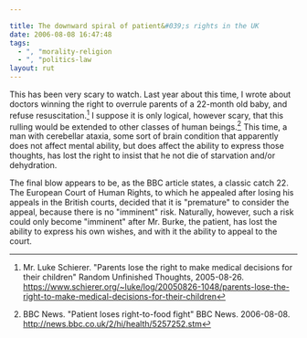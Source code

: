 ```yaml
---

title: The downward spiral of patient&#039;s rights in the UK
date: 2006-08-08 16:47:48
tags:
  - ", "morality-religion
  - ", "politics-law
layout: rut
---
```


This has been very scary to watch.  Last year about this time, I wrote about doctors winning the right to overrule parents of a 22-month old baby, and refuse resuscitation.[^1]  I suppose it is only logical, however scary, that this rulling would be extended to other classes of human beings.[^2]  This time, a man with cerebellar ataxia, some sort of brain condition that apparently does not affect mental ability, but does affect the ability to express those thoughts, has lost the right to insist that he not die of starvation and/or dehydration.

The final blow appears to be, as the BBC article states, a classic catch 22.  The European Court of Human Rights, to which he appealed after losing his appeals in the British courts, decided that it is "premature" to consider the appeal, because there is no "imminent" risk.  Naturally, however, such a risk could only become "imminent" after Mr. Burke, the patient, has lost the ability to express his own wishes, and with it the ability to appeal to the court.


[^1]: Mr. Luke Schierer.  "Parents lose the right to make medical decisions for their children" Random Unfinished Thoughts, 2005-08-26.  <https://www.schierer.org/~luke/log/20050826-1048/parents-lose-the-right-to-make-medical-decisions-for-their-children>

[^2]: BBC News.  "Patient loses right-to-food fight" BBC News.  2006-08-08.  <http://news.bbc.co.uk/2/hi/health/5257252.stm>

